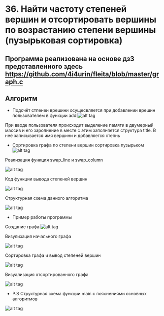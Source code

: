 **36.	Найти частоту степеней вершин и отсортировать вершины по возрастанию степени вершины (пузырьковая сортировка)**
=====================================================================================================================
Программа реализована на основе дз3 представленного здесь https://github.com/4i4urin/fleita/blob/master/graph.c
-------------------------
**Алгоритм**
-----------------------------------------
* Подсчёт стпенеи врешини осущесвляется при добавлении врешин пользователем в функции add
![alt tag](https://github.com/4i4urin/fleita/blob/master/dz_4/add%20(2).png "лол")

При вводе пользователя происходит выделение памяти в двумерный массив и его заролнение в месте с этим заполняется структура title.
В неё записывается имя вершини и добавляется степнь

* Сортировка графа по степени вершин сортировка пузырьком
![alt tag](https://github.com/4i4urin/fleita/blob/master/dz_4/sort_graph.jpg "Да да это код с гитхаба")

Реализация функция swap_line и swap_column 

![alt tag](https://github.com/4i4urin/fleita/blob/master/dz_4/swap.png "Как будто самому сложно файл открыть")

Код функции вывода степеней вершин

![alt tag](https://github.com/4i4urin/fleita/blob/master/dz_4/list.png "Файл frequincy_graph.c если что")

Структурная схема данного алгоритма

![alt tag](https://github.com/4i4urin/fleita/blob/master/dz_4/sort_graph.png "Структурная схема и всё. Без мам пап и кредитов")

* Пример работы программы

Создание графа
![alt tag](https://github.com/4i4urin/fleita/blob/master/dz_4/input_graph.png "Код работает вот это прикол")

Визулизация начального графа

![alt tag](https://github.com/4i4urin/fleita/blob/master/dz_4/visualization_1.png "Ля какой")

Сортировка графа и вывод степеней вершин

![alt tag](https://github.com/4i4urin/fleita/blob/master/dz_4/sorting.png "Вот это цифры!!!1!")

Визуализация отсортированного графа

![alt tag](https://github.com/4i4urin/fleita/blob/master/dz_4/visualization_2.png "Красивый как горы на кавказе")

* P.S Структурная схема функции main с пояснениями основных алгоритмов

![alt tag](https://github.com/4i4urin/fleita/blob/master/dz_4/main.png "Не зря же делал")





